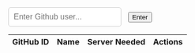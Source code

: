 <html>
<head>
<style>
        #profilepic {
            width: 40%;
            padding-top: 40px;
        }
        .fetchResults {
            display: flex;
            flex-direction: column;
            align-items: center;
        }
        #bio {
            font-style: italic;
            text-align: center;
            margin-top: 10px;
        }
        #additionalInfo {
            margin-top: 20px;
            text-align: center;
        }
        .overlay {
            display: none;
            position: fixed;
            top: 0;
            left: 0;
            width: 100%;
            height: 100%;
            background-color: rgba(0, 0, 0, 0.7);
            justify-content: center;
            align-items: center;
            z-index: 1000;
        }
        .popup {
            background-color: grey;
            padding: 20px;
            border-radius: 10px;
            box-shadow: 0px 0px 10px rgba(0, 0, 0, 0.2);
            max-width: 80%;
            text-align: center;
        }
        #userInput {
            padding: 10px;
            border: 1px solid #ccc;
            border-radius: 5px;
            margin-right: 10px;
            font-size: 16px;
        }
        #fetchButton {
            padding: 10px 20px;
            background-color: #007bff;
            color: white;
            border: none;
            border-radius: 5px;
            cursor: pointer;
            font-size: 16px;
        }
        .namebox,
        .serverStatus,
        .usernamebox {
            flex: 1; /* Equal width for each box */
            border: darkgray 2px solid;
            padding: 5px;
            margin: 5px; /* Add margin between the boxes */
        }
        .userContent {
            display: flex;
            flex-direction: row; /* Display children in a row */
            justify-content: space-between; /* Add space between children */
            align-items: center; /* Vertically align children */
        }


</style>
</head>

<body>
    <input type="text" id="userInput" placeholder="Enter Github user...">
    <button onclick="fetchUser()">Enter</button>
    <table id="view_table">
        <thead>
            <tr>
            <th>GitHub ID</th>
            <th>Name</th>
            <th>Server Needed</th>
            <th>Actions</th>
            </tr>
        </thead>
        <tbody id="result">
            <!-- javascript generated data -->
        </tbody>
    </table>
    <div class="overlay" id="popupOverlay">
        <div class="popup">
            <div class="fetchResults">
                <div id="profilepic"></div>
                <h1 id="username"></h1>
                <h2 id="bio"></h2>
                <div id="profilelink"></div>
                <p id="additionalInfo"></p>
                <div class="userContent">
                    <div class="namebox">
                        <p>Name:</p>
                        <input type="name" id="nameplaceholder" placeholder="">
                    </div>
                    <div class="serverStatus">
                        <p>Server Needed?</p>
                        <input type="checkbox" name="server_needed" id="server_needed">
                    </div>
                    <div class="usernamebox">
                        <p>Github Username:</p>
                        <input type="username" id="usernameplaceholder" placeholder="">
                    </div>
                </div>
            </div>
            <button onclick="create_user()">Add User</button>
            <button onclick="closePopup()">Close</button>
        </div>
    </div>


<script>
    // prepare HTML result container for new output
    const resultContainer = document.getElementById("result");
    // prepare URL's to allow easy switch from deployment and localhost
    //const url = "http://localhost:8180/api/users/";
    const url = "https://devops.nighthawkcodingsociety.com/api/users/"
    
    // Standard definitions
    const request_options = {
        mode: 'cors',
        cache: 'default',
        credentials: 'omit',
        headers: {
        'Content-Type': 'application/json'
        }
    };

    // Load users on page entry
    read_users();


    // Call the API with GET request (read)
    function read_users() {
        // prepares request options
        const read_options = {
        ...request_options,
        method: 'GET'
        };

        // fetch the data from API
        fetch(url, read_options)
        // response is a RESTful "promise" on any successful fetch
        .then(response => {
            // check for response errors
            if (response.status !== 200) {
                const errorMsg = 'Database read error: ' + response.status;
                console.log(errorMsg);
                const tr = document.createElement("tr");
                const td = document.createElement("td");
                td.innerHTML = errorMsg;
                tr.appendChild(td);
                resultContainer.appendChild(tr);
                return;
            }
            // valid response will have json data
            response.json().then(data => {
                console.log(data);
                // delete old data
                while (resultContainer.children.length) {
                resultContainer.removeChild(resultContainer.lastChild);
                }
                // update new data
                for (let row in data) {
                console.log(data[row]);
                add_row(data[row]);
                }
            })
        })
        // catch fetch errors (ie ACCESS to server blocked)
        .catch(err => {
        console.error(err);
        const tr = document.createElement("tr");
        const td = document.createElement("td");
        td.innerHTML = err;
        tr.appendChild(td);
        resultContainer.appendChild(tr);
        });
    }

    function create_user(){
        
        const body = {
            uid: document.getElementById("usernameplaceholder").value,
            name: document.getElementById("nameplaceholder").value,
            server_needed: document.getElementById("server_needed").checked 
        };

        // Call the API with POST request (create)
        const post_options = {
        ...request_options,
        method: 'POST',
        body: JSON.stringify(body),
        };

        // URL for Create API
        // Fetch API call to the database to create a new user
        fetch(url, post_options)
        .then(response => {
            // trap error response from Web API
            if (response.status !== 200) {
            const errorMsg = 'Database create error: ' + response.status;
            console.log(errorMsg);
            const tr = document.createElement("tr");
            const td = document.createElement("td");
            td.innerHTML = errorMsg;
            tr.appendChild(td);
            resultContainer.appendChild(tr);
            return;
            }
            // response contains valid result
            response.json().then(data => {
                console.log(data);
                //add a table row for the new/created userid
                add_row(data);
            })
        })

        closePopup()
    }


    function updateEvent(id) {
    // Handle update action here
    console.log("Update button clicked for ID:", id);

    // Find the existing row
    const existingRow = document.getElementById(`row-${id}`);
    
    // Input fields for update
    const uidInput = document.createElement("input");
    uidInput.type = "text";
    uidInput.value = document.getElementById(`uid-${id}`).innerHTML;
    
    const nameInput = document.createElement("input");
    nameInput.type = "text";
    nameInput.value = document.getElementById(`name-${id}`).innerHTML;
    
    const serverNeededInput = document.createElement("input");
    serverNeededInput.type = "checkbox";
    serverNeededInput.checked = document.getElementById(`serverNeeded-${id}`).innerHTML === "Yes";

    // Save button
    const saveBtn = document.createElement("button");
    saveBtn.textContent = "Save";
    saveBtn.addEventListener("click", () => {
        // Construct the updated data object
        const updatedData = {
        uid: uidInput.value,
        name: nameInput.value,
        server_needed: serverNeededInput.checked
        };

        // Call the API with a PUT request (update)
        const update_options = {
        ...request_options,
        method: 'PUT',
        body: JSON.stringify(updatedData)
        };

        fetch(`${url}${id}`, update_options)
        .then((response) => {
            if (response.status === 200) {
            // Update was successful
            read_users(); // Refresh the table
            } else {
            // Display error message in a cell
            const errorCell = document.createElement("td");
            errorCell.style.color = "red";
            errorCell.textContent = "Update failed. Please try again.";
            existingRow.appendChild(errorCell);
            }
        })
        .catch((error) => {
            console.error("Error updating user:", error);
        });
    });

    // Create <td> elements for each input
    const uidCell = document.createElement("td");
    uidCell.appendChild(uidInput);

    const nameCell = document.createElement("td");
    nameCell.appendChild(nameInput);
    
    const serverNeededCell = document.createElement("td");
    serverNeededCell.appendChild(serverNeededInput);

    const saveBtnCell = document.createElement("td");
    saveBtnCell.appendChild(saveBtn);

    // Remove existing row content
    while (existingRow.firstChild) {
        existingRow.removeChild(existingRow.firstChild);
    }

    // Add input fields and save button to the form
    existingRow.appendChild(uidCell);
    existingRow.appendChild(nameCell);
    existingRow.appendChild(serverNeededCell);
    existingRow.appendChild(saveBtnCell);
    }

    function deleteEvent(id) {
    // Handle delete action here
    console.log("Delete button clicked for ID:", id);

    // Prompt user for password input
    const password = prompt("Enter 'delete' to confirm:");

    // Check if the entered password is correct
    if (password === "delete") {
        // Call the delete API with a DELETE request
        const delete_options = {
        ...request_options,
        method: 'DELETE',
        };

        fetch(`${url}${id}`, delete_options)
        .then((response) => {
            if (response.status === 200) {
            // Deletion was successful
            read_users(); // Refresh the table
            } else {
            // Display error message in a cell
            const errorCell = document.createElement("td");
            errorCell.style.color = "red";
            errorCell.textContent = "Delete failed. Please try again.";
            existingRow.appendChild(errorCell);
            }
        })
        .catch((error) => {
            console.error("Error deleting user:", error);
        });
    } else {
        // Display error message for incorrect password
        const errorCell = document.createElement("td");
        errorCell.style.color = "red";
        errorCell.textContent = "Incorrect password. Deletion canceled.";
        existingRow.appendChild(errorCell);
    }
    }


    function add_row(data) {
    const tr = document.createElement("tr");
    tr.id = `row-${data.id}`; // Set a unique ID for the row

    const uid = document.createElement("td");
    const name = document.createElement("td");
    const serverNeeded = document.createElement("td");
    const actions = document.createElement("td");

    // obtain data that is specific to the API
    uid.innerHTML = data.uid;
    uid.id = `uid-${data.id}`; // Set a unique ID for the GitHub ID cell

    name.innerHTML = data.name;
    name.id = `name-${data.id}`;
    serverNeeded.innerHTML = data.server_needed ? "Yes" : "No";
    serverNeeded.id = `serverNeeded-${data.id}`;

    // "Update" and "Delete" buttons
    const updateBtn = document.createElement("button");
    updateBtn.textContent = "Update";
    updateBtn.addEventListener("click", () => {
        updateEvent(data.id);
    });

    const deleteBtn = document.createElement("button");
    deleteBtn.textContent = "Delete";
    deleteBtn.addEventListener("click", () => {
        deleteEvent(data.id);
    });

    // Add buttons to the actions column
    actions.appendChild(updateBtn);
    actions.appendChild(deleteBtn);

    // add HTML to container
    tr.appendChild(uid);
    tr.appendChild(name);
    tr.appendChild(serverNeeded);
    tr.appendChild(actions);

    resultContainer.appendChild(tr);
    }
    
        function openPopup() {
            document.getElementById("popupOverlay").style.display = "flex";
        }
        function closePopup() {
            document.getElementById("popupOverlay").style.display = "none";
        }
        function fetchUser() {
            let userInput = document.getElementById("userInput").value;
            let resultUsername = document.getElementById("username");
            let resultBio = document.getElementById("bio");
            let profilePicDiv = document.getElementById("profilepic");
            let profileLinkDiv = document.getElementById("profilelink");
            let additionalInfoDiv = document.getElementById("additionalInfo");
            let request = new XMLHttpRequest();

            const url = `https://api.github.com/users/${userInput}`;
            const token = "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";

            request.open('GET', url);
            request.setRequestHeader('Authorization', `Bearer ${token}`);
            request.send();

            request.onreadystatechange = function() {
                if (request.readyState === 4 && request.status === 200) {
                    let response = JSON.parse(request.responseText);

                    console.log(response)

                    let img = document.createElement("img");
                    img.src = response.avatar_url;
                    img.alt = "Profile Picture";

                    resultUsername.textContent = response.login;
                    if (response.bio === null) {
                        resultBio.textContent = "No bio available";
                    } else {
                        resultBio.textContent = `"${response.bio}"`;
                    }

                    let profileLink = document.createElement("a");
                    profileLink.href = response.html_url;
                    profileLink.textContent = "Visit Profile";

                    let location = response.location === null ? "No location available" : `"${response.location}"`;

                    let additionalInfo = `
                        Repositories: ${response.public_repos} | Followers: ${response.followers} | Following: ${response.following} <br>
                        Location: ${location} | Created: ${response.created_at} | Last Updated: ${response.updated_at}
                    `;

                    profilePicDiv.innerHTML = '';
                    profileLinkDiv.innerHTML = '';

                    profilePicDiv.appendChild(img);
                    profileLinkDiv.appendChild(profileLink);
                    additionalInfoDiv.innerHTML = additionalInfo;

                    let nameVar = document.getElementById("nameplaceholder");
                    nameVar.value = ""
                    nameVar.value = response.name;

                    let usernameVar = document.getElementById("usernameplaceholder");
                    usernameVar.value = ""
                    usernameVar.value = response.login;


                }
            };

            openPopup();
        }
</script>
</body>
</html>
